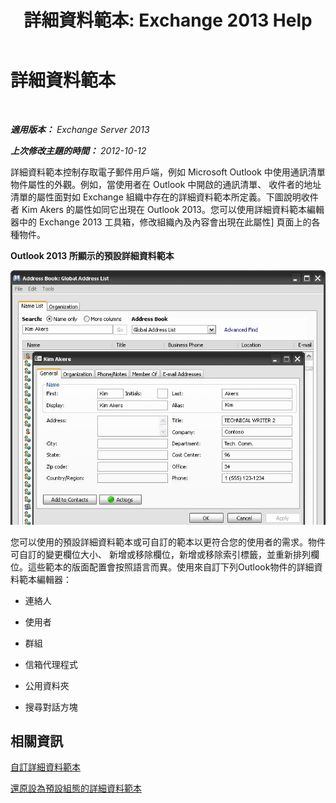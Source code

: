 ﻿---
title: '詳細資料範本: Exchange 2013 Help'
TOCTitle: 詳細資料範本
ms:assetid: 26f02e47-1540-4840-afe0-600c97368cac
ms:mtpsurl: https://technet.microsoft.com/zh-tw/library/JJ673049(v=EXCHG.150)
ms:contentKeyID: 50472862
ms.date: 05/21/2018
mtps_version: v=EXCHG.150
ms.translationtype: MT
---

# 詳細資料範本

 

_**適用版本：** Exchange Server 2013_

_**上次修改主題的時間：** 2012-10-12_

詳細資料範本控制存取電子郵件用戶端，例如 Microsoft Outlook 中使用通訊清單物件屬性的外觀。例如，當使用者在 Outlook 中開啟的通訊清單、 收件者的地址清單的屬性面對如 Exchange 組織中存在的詳細資料範本所定義。下圖說明收件者 Kim Akers 的屬性如同它出現在 Outlook 2013。您可以使用詳細資料範本編輯器中的 Exchange 2013 工具箱，修改組織內及內容會出現在此屬性\] 頁面上的各種物件。

**Outlook 2013 所顯示的預設詳細資料範本**

![Outlook 2007 中的預設詳細資料範本](images/JJ673049.a0af8aca-663d-4702-ab2f-9a342f481cdf(EXCHG.150).gif "Outlook 2007 中的預設詳細資料範本")

您可以使用的預設詳細資料範本或可自訂的範本以更符合您的使用者的需求。物件可自訂的變更欄位大小、 新增或移除欄位，新增或移除索引標籤，並重新排列欄位。這些範本的版面配置會按照語言而異。使用來自訂下列Outlook物件的詳細資料範本編輯器：

  - 連絡人

  - 使用者

  - 群組

  - 信箱代理程式

  - 公用資料夾

  - 搜尋對話方塊

## 相關資訊

[自訂詳細資料範本](customize-details-templates-exchange-2013-help.md)

[還原設為預設組態的詳細資料範本](restore-a-details-template-to-the-default-configuration-exchange-2013-help.md)


